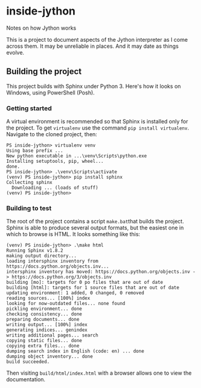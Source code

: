 # inside-jython
Notes on how Jython works

This is a project to document aspects of the Jython interpreter
as I come across them.
It may be unreliable in places.
And it may date as things evolve.


## Building the project

This project builds with Sphinx under Python 3.
Here's how it looks on Windows, using PowerShell (Posh).

### Getting started

A virtual environment is recommended
so that Sphinx is installed only for the project.
To get `virtualenv` use the command `pip install virtualenv`.
Navigate to the cloned project, then:
```
PS inside-jython> virtualenv venv
Using base prefix ...
New python executable in ...\venv\Scripts\python.exe
Installing setuptools, pip, wheel...
done.
PS inside-jython> .\venv\Scripts\activate
(venv) PS inside-jython> pip install sphinx
Collecting sphinx
  Downloading ... (loads of stuff)
(venv) PS inside-jython>
```

### Building to test

The root of the project contains a script `make.bat`that builds the project.
Sphinx is able to produce several output formats,
but the easiest one in which to browse is HTML.
It looks something like this:
```
(venv) PS inside-jython> .\make html
Running Sphinx v1.8.2
making output directory...
loading intersphinx inventory from https://docs.python.org/objects.inv...
intersphinx inventory has moved: https://docs.python.org/objects.inv -> https://docs.python.org/3/objects.inv
building [mo]: targets for 0 po files that are out of date
building [html]: targets for 1 source files that are out of date
updating environment: 1 added, 0 changed, 0 removed
reading sources... [100%] index
looking for now-outdated files... none found
pickling environment... done
checking consistency... done
preparing documents... done
writing output... [100%] index
generating indices... genindex
writing additional pages... search
copying static files... done
copying extra files... done
dumping search index in English (code: en) ... done
dumping object inventory... done
build succeeded.
```
Then visiting `build/html/index.html` with a browser
allows one to view the documentation. 

